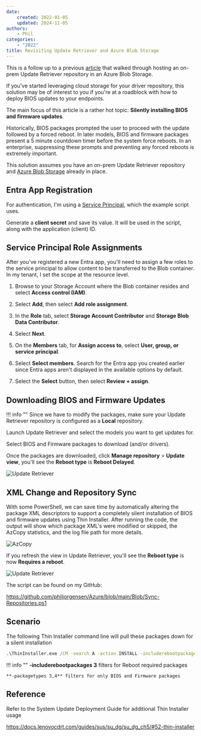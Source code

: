 ```yaml
---
date:
    created: 2022-01-05
    updated: 2024-11-05
authors:
    - Phil
categories:
    - "2022"
title: Revisiting Update Retriever and Azure Blob Storage
---
```


This is a follow up to a previous [article](https://blog.lenovocdrt.com/hosting-a-repository-in-an-azure-blob) that walked through hosting an on-prem Update Retriever repository in an Azure Blob Storage.

If you've started leveraging cloud storage for your driver repository, this solution may be of interest to you if you're at a roadblock with how to deploy BIOS updates to your endpoints.

The main focus of this article is a rather hot topic: **Silently installing BIOS and firmware updates**.

<!-- more -->

Historically, BIOS packages prompted the user to proceed with the update followed by a forced reboot. In later models, BIOS and firmware packages present a 5 minute countdown timer before the system force reboots. In an enterprise, suppressing these prompts and preventing any forced reboots is extremely important.

This solution assumes you have an on-prem Update Retriever repository and [Azure Blob Storage](https://learn.microsoft.com/azure/storage/blobs/storage-blobs-introduction) already in place.

## Entra App Registration

For authentication, I'm using a [Service Principal](https://docs.microsoft.com/azure/active-directory/develop/howto-create-service-principal-portal#register-an-application-with-azure-ad-and-create-a-service-principal), which the example script uses.

Generate a **client secret** and save its value. It will be used in the script, along with the application (client) ID.

## Service Principal Role Assignments

After you've registered a new Entra app, you'll need to assign a few roles to the service principal to allow content to be transferred to the Blob container. In my tenant, I set the scope at the resource level.

1. Browse to your Storage Account where the Blob container resides and select **Access control (IAM)**.

2. Select **Add**, then select **Add role assignment**.

3. In the **Role** tab, select **Storage Account Contributor** and **Storage Blob Data Contributor**.

4. Select **Next**.

5. On the **Members** tab, for **Assign access to**, select **User, group, or service principal**.

6. Select **Select members**. Search for the Entra app you created earlier since Entra apps aren't displayed in the available options by default.

7. Select the **Select** button, then select **Review + assign**.

## Downloading BIOS and Firmware Updates

!!! info ""
    Since we have to modify the packages, make sure your Update Retriever repository is configured as a **Local** repository.

Launch Update Retriever and select the models you want to get updates for.

Select BIOS and Firmware packages to download (and/or drivers).

Once the packages are downloaded, click **Manage repository** > **Update view**, you'll see the **Reboot type** is **Reboot Delayed**.

![Update Retriever](https://cdrt.github.io/mk_blog/img/2022/ur_az_blob_redux/image1.jpg)

## XML Change and Repository Sync

With some PowerShell, we can save time by automatically altering the package XML descriptors to support a completely silent installation of BIOS and firmware updates using Thin Installer. After running the code, the output will show which package XML's were modified or skipped, the AzCopy statistics, and the log file path for more details.

![AzCopy](https://cdrt.github.io/mk_blog/img/2022/ur_az_blob_redux/image2.jpg)

If you refresh the view in Update Retriever, you'll see the **Reboot type** is now **Requires a reboot**.

![Update Retriever](https://cdrt.github.io/mk_blog/img/2022/ur_az_blob_redux/image3.jpg)

The script can be found on my GitHub:

<https://github.com/philjorgensen/Azure/blob/main/Blob/Sync-Repositories.ps1>

## Scenario

The following Thin Installer command line will pull these packages down for a silent installation

```cmd
.\ThinInstaller.exe /CM -search A -action INSTALL -includerebootpackages 3 -packagetypes 3,4 -noicon -repository https://storageaccount.blob.core.windows.net/bios-repository -ignorexmlsignature -noreboot -exporttowmi
```

!!! info ""
    **-includerebootpackages 3** filters for Reboot required packages
    
    **-packagetypes 3,4** filters for only BIOS and Firmware packages

## Reference

Refer to the System Update Deployment Guide for additional Thin Installer usage

<https://docs.lenovocdrt.com/guides/sus/su_dg/su_dg_ch5/#52-thin-installer>
